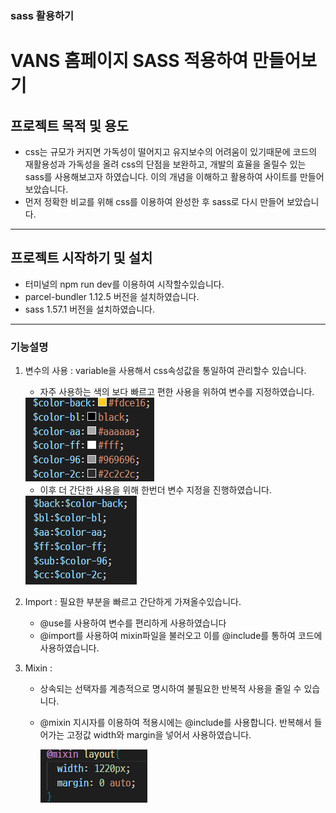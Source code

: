 ### sass 활용하기

# VANS 홈페이지 SASS 적용하여 만들어보기

## 프로젝트 목적 및 용도
- css는 규모가 커지면 가독성이 떨어지고 유지보수의 어려움이 있기때문에 코드의 재활용성과 가독성을 올려 css의 단점을 보완하고, 개발의 효율을 올릴수 있는 sass를 사용해보고자 하였습니다. 이의 개념을 이해하고 활용하여 사이트를 만들어보았습니다.
- 먼저 정확한 비교를 위해 css를 이용하여 완성한 후 sass로 다시 만들어 보았습니다.
---
## 프로젝트 시작하기 및 설치
- 터미널의 npm run dev를 이용하여 시작할수있습니다.
- parcel-bundler 1.12.5 버전을 설치하였습니다.
- sass 1.57.1 버전을 설치하였습니다.
---
### 기능설명
1. 변수의 사용 : 
    variable을 사용해서 css속성값을 통일하여 관리할수 있습니다.
      - 자주 사용하는 색의 보다 빠르고 편한 사용을 위하여 변수를 지정하였습니다.

      <img src='./images/variable.png' alt='색깔변수넣기'>

      - 이후 더 간단한 사용을 위해 한번더 변수 지정을 진행하였습니다.

      <img src='./images/variable2.png' alt='색깔변수넣기2'>
2. Import : 필요한 부분을 빠르고 간단하게 가져올수있습니다.
    - @use를 사용하여 변수를 편리하게 사용하였습니다
    - @import를 사용하여 mixin파일을 불러오고 이를  @include를 통하여 코드에 사용하였습니다.
3. Mixin : 
      - 상속되는 선택자를 계층적으로 명시하여 불필요한 반복적 사용을 줄일 수 있습니다.
      - @mixin 지시자를 이용하여 적용시에는 @include를 사용합니다. 반복해서 들어가는 고정값 width와 margin을 넣어서 사용하였습니다.

        <img src='./images/mixin2.png' alt='mixin'>
      


